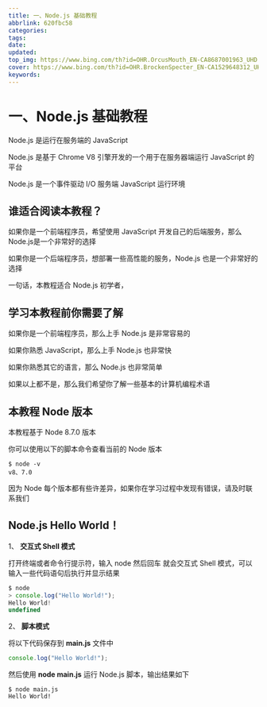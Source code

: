```yaml
---
title: 一、Node.js 基础教程
abbrlink: 620fbc58
categories: 
tags: 
date: 
updated: 
top_img: https://www.bing.com/th?id=OHR.OrcusMouth_EN-CA8687001963_UHD.jpg
cover: https://www.bing.com/th?id=OHR.BrockenSpecter_EN-CA1529648312_UHD.jpg
keywords: 
---
```

# 一、Node.js 基础教程

Node.js 是运行在服务端的 JavaScript

Node.js 是基于 Chrome V8 引擎开发的一个用于在服务器端运行 JavaScript 的平台

Node.js 是一个事件驱动 I/O 服务端 JavaScript 运行环境

## 谁适合阅读本教程？

如果你是一个前端程序员，希望使用 JavaScript 开发自己的后端服务，那么Node.js是一个非常好的选择

如果你是一个后端程序员，想部署一些高性能的服务，Node.js 也是一个非常好的选择

一句话，本教程适合 Node.js 初学者，

## 学习本教程前你需要了解

如果你是一个前端程序员，那么上手 Node.js 是非常容易的

如果你熟悉 JavaScript，那么上手 Node.js 也非常快

如果你熟悉其它的语言，那么 Node.js 也非常简单

如果以上都不是，那么我们希望你了解一些基本的计算机编程术语

## 本教程 Node 版本

本教程基于 Node 8.7.0 版本

你可以使用以下的脚本命令查看当前的 Node 版本

```
$ node -v
v8、7.0
```

因为 Node 每个版本都有些许差异，如果你在学习过程中发现有错误，请及时联系我们

## Node.js Hello World！

1、 **交互式 Shell 模式**

打开终端或者命令行提示符，输入 node 然后回车
就会交互式 Shell 模式，可以输入一些代码语句后执行并显示结果

```js
$ node 
> console.log("Hello World!");
Hello World!
undefined
```

2、 **脚本模式**

将以下代码保存到 **main.js** 文件中

```js
console.log("Hello World!");
```

然后使用 **node main.js** 运行 Node.js 脚本，输出结果如下

```
$ node main.js
Hello World!
```